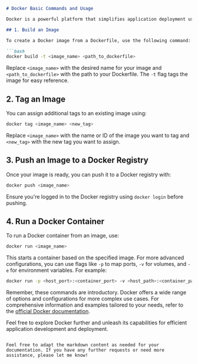 ```markdown
# Docker Basic Commands and Usage

Docker is a powerful platform that simplifies application deployment using containers. Here are some essential Docker commands to help you get started:

## 1. Build an Image

To create a Docker image from a Dockerfile, use the following command:

```bash
docker build -t <image_name> <path_to_dockerfile>
```

Replace `<image_name>` with the desired name for your image and `<path_to_dockerfile>` with the path to your Dockerfile. The `-t` flag tags the image for easy reference.

## 2. Tag an Image

You can assign additional tags to an existing image using:

```bash
docker tag <image_name> <new_tag>
```

Replace `<image_name>` with the name or ID of the image you want to tag and `<new_tag>` with the new tag you want to assign.

## 3. Push an Image to a Docker Registry

Once your image is ready, you can push it to a Docker registry with:

```bash
docker push <image_name>
```

Ensure you're logged in to the Docker registry using `docker login` before pushing.

## 4. Run a Docker Container

To run a Docker container from an image, use:

```bash
docker run <image_name>
```

This starts a container based on the specified image. For more advanced configurations, you can use flags like `-p` to map ports, `-v` for volumes, and `-e` for environment variables. For example:

```bash
docker run -p <host_port>:<container_port> -v <host_path>:<container_path> -e KEY=VALUE <image_name>
```

Remember, these commands are introductory. Docker offers a wide range of options and configurations for more complex use cases. For comprehensive information and examples tailored to your needs, refer to the [official Docker documentation](https://docs.docker.com/).

Feel free to explore Docker further and unleash its capabilities for efficient application development and deployment.
```

Feel free to adapt the markdown content as needed for your documentation. If you have any further requests or need more assistance, please let me know!
